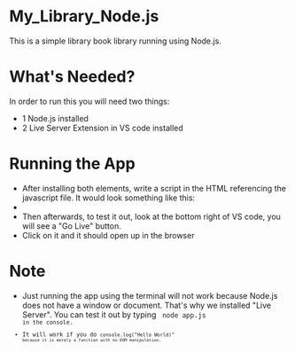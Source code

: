 # My_Library_Node.js
This is a simple library book library running using Node.js.

# What's Needed?
In order to run this you will need two things:
* 1 Node.js installed
* 2 Live Server Extension in VS code installed

# Running the App
* After installing both elements, write a script in the HTML referencing the javascript file. It would look something like this:
* <script src="app.js"></script>
* Then afterwards, to test it out, look at the bottom right of VS code, you will see a "Go Live" button.
* Click on it and it should open up in the browser

# Note
* Just running the app using the terminal will not work because Node.js does not have a window or document. That's why we installed "Live Server". You can test it out by typing <code> node app.js <code> in the console.
* It will work if you do <code>console.log("Hello World)"<code> because it is merely a function with no DOM manipulation.

